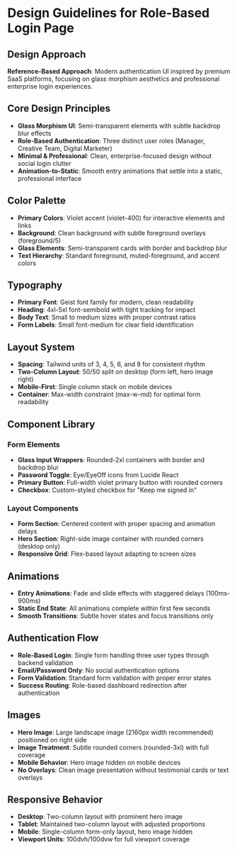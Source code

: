 # Design Guidelines for Role-Based Login Page

## Design Approach
**Reference-Based Approach**: Modern authentication UI inspired by premium SaaS platforms, focusing on glass morphism aesthetics and professional enterprise login experiences.

## Core Design Principles
- **Glass Morphism UI**: Semi-transparent elements with subtle backdrop blur effects
- **Role-Based Authentication**: Three distinct user roles (Manager, Creative Team, Digital Marketer)
- **Minimal & Professional**: Clean, enterprise-focused design without social login clutter
- **Animation-to-Static**: Smooth entry animations that settle into a static, professional interface

## Color Palette
- **Primary Colors**: Violet accent (violet-400) for interactive elements and links
- **Background**: Clean background with subtle foreground overlays (foreground/5)
- **Glass Elements**: Semi-transparent cards with border and backdrop blur
- **Text Hierarchy**: Standard foreground, muted-foreground, and accent colors

## Typography
- **Primary Font**: Geist font family for modern, clean readability
- **Heading**: 4xl-5xl font-semibold with tight tracking for impact
- **Body Text**: Small to medium sizes with proper contrast ratios
- **Form Labels**: Small font-medium for clear field identification

## Layout System
- **Spacing**: Tailwind units of 3, 4, 5, 6, and 8 for consistent rhythm
- **Two-Column Layout**: 50/50 split on desktop (form left, hero image right)
- **Mobile-First**: Single column stack on mobile devices
- **Container**: Max-width constraint (max-w-md) for optimal form readability

## Component Library
### Form Elements
- **Glass Input Wrappers**: Rounded-2xl containers with border and backdrop blur
- **Password Toggle**: Eye/EyeOff icons from Lucide React
- **Primary Button**: Full-width violet primary button with rounded corners
- **Checkbox**: Custom-styled checkbox for "Keep me signed in"

### Layout Components
- **Form Section**: Centered content with proper spacing and animation delays
- **Hero Section**: Right-side image container with rounded corners (desktop only)
- **Responsive Grid**: Flex-based layout adapting to screen sizes

## Animations
- **Entry Animations**: Fade and slide effects with staggered delays (100ms-900ms)
- **Static End State**: All animations complete within first few seconds
- **Smooth Transitions**: Subtle hover states and focus transitions only

## Authentication Flow
- **Role-Based Login**: Single form handling three user types through backend validation
- **Email/Password Only**: No social authentication options
- **Form Validation**: Standard form validation with proper error states
- **Success Routing**: Role-based dashboard redirection after authentication

## Images
- **Hero Image**: Large landscape image (2160px width recommended) positioned on right side
- **Image Treatment**: Subtle rounded corners (rounded-3xl) with full coverage
- **Mobile Behavior**: Hero image hidden on mobile devices
- **No Overlays**: Clean image presentation without testimonial cards or text overlays

## Responsive Behavior
- **Desktop**: Two-column layout with prominent hero image
- **Tablet**: Maintained two-column layout with adjusted proportions  
- **Mobile**: Single-column form-only layout, hero image hidden
- **Viewport Units**: 100dvh/100dvw for full viewport coverage